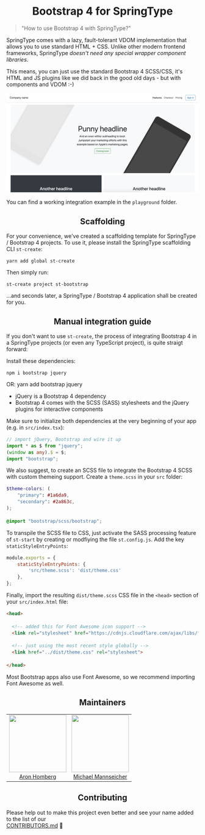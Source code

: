<h1 align="center">Bootstrap 4 for SpringType</h2>

> "How to use Bootstrap 4 with SpringType?"

SpringType comes with a lazy, fault-tolerant VDOM implementation that allows you to use standard HTML + CSS.
Unlike other modern frontend frameworks, SpringType *doesn't need any special wrapper component libraries*.

This means, you can just use the standard Bootstrap 4 SCSS/CSS, it's HTML and JS plugins like we did back in the good old days - but with components and VDOM :-)

<img src="preview.png" />

You can find a working integration example in the `playground` folder.

<h2 align="center">Scaffolding</h2>

For your convenience, we've created a scaffolding template for SpringType / Bootstrap 4 projects.
To use it, please install the SpringType scaffolding CLI `st-create`:

    yarn add global st-create

Then simply run:

    st-create project st-bootstrap

...and seconds later, a SpringType / Bootstrap 4 application shall be created for you.

<h2 align="center">Manual integration guide</h2>

If you don't want to use `st-create`, the process of integrating Bootstrap 4 in a 
SpringType projects (or even any TypeScript project), is quite straigt forward:

Install these dependencies:

    npm i bootstrap jquery
OR:
    yarn add bootstrap jquery

- jQuery is a Bootstrap 4 dependency
- Bootstrap 4 comes with the SCSS (SASS) stylesheets and the jQuery plugins for interactive components

Make sure to initialize both dependencies at the very beginning of your app (e.g. in `src/index.tsx`):

```ts
// import jQuery, Bootstrap and wire it up
import * as $ from "jquery";
(window as any).$ = $;
import "bootstrap";
```

We also suggest, to create an SCSS file to integrate the Bootstrap 4 SCSS with custom themeing support.
Create a `theme.scss` in your `src` folder:

```scss
$theme-colors: (
    "primary": #1a6da9,
    "secondary": #2a863c,
);

@import "bootstrap/scss/bootstrap";
```

To transpile the SCSS file to CSS, just activate the SASS processing feature of `st-start` by creating or modfiying the file `st.config.js`. Add the key `staticStyleEntryPoints`:

```js
module.exports = {
    staticStyleEntryPoints: {
        'src/theme.scss': 'dist/theme.css'
    },
};
```

Finally, import the resulting `dist/theme.scss` CSS file in the `<head>` section of your `src/index.html` file:

```html
<head>

  <!-- added this for Font Awesome icon support -->
  <link rel="stylesheet" href="https://cdnjs.cloudflare.com/ajax/libs/font-awesome/5.11.2/css/all.min.css" />

  <!-- just using the most recent style globally -->
  <link href="../dist/theme.css" rel="stylesheet">

</head>
```

Most Bootstrap apps also use Font Awesome, so we recommend importing Font Awesome as well.

<h2 align="center">Maintainers</h2>

<table>
  <tbody>
    <tr>
      <td align="center">
        <img width="150" height="150"
        src="https://avatars3.githubusercontent.com/u/454817?v=4&s=150">
        </br>
        <a href="https://github.com/kyr0">Aron Homberg</a>
      </td>
      <td align="center">
        <img width="150" height="150"
        src="https://avatars2.githubusercontent.com/u/12079044?s=150&v=4">
        </br>
        <a href="https://github.com/mansi1">Michael Mannseicher</a>
      </td>
    </tr>
  <tbody>
</table>

<h2 align="center">Contributing</h2>

Please help out to make this project even better and see your name added to the list of our  
[CONTRIBUTORS.md](./CONTRIBUTORS.md) :tada: